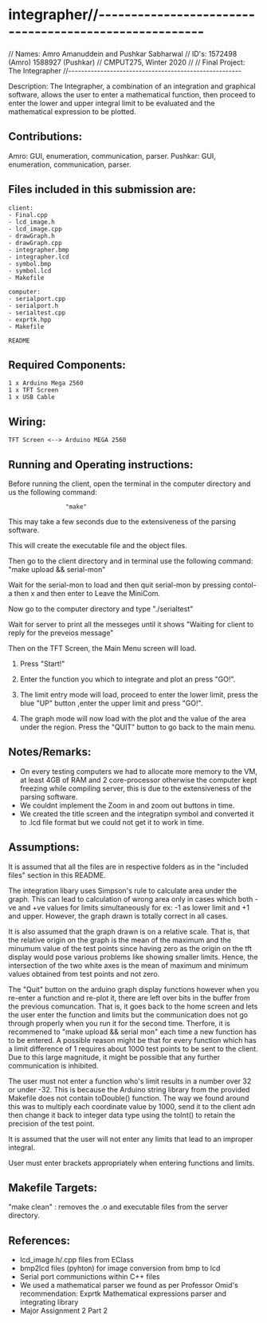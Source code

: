 # integrapher//------------------------------------------------------
// Names: Amro Amanuddein and Pushkar Sabharwal
// ID's: 1572498 (Amro) 1588927 (Pushkar)
// CMPUT275, Winter 2020
//
// Final Project: The Integrapher
//------------------------------------------------------

Description: The Integrapher, a combination of an integration and graphical software, allows the user to enter a mathematical function, then proceed to enter the lower and upper integral limit to be evaluated and the mathematical expression to be plotted. 

Contributions:
-------------

Amro: GUI, enumeration, communication, parser.
Pushkar: GUI, enumeration, communication, parser.

Files included in this submission are:
--------------------------------------

	client:
	- Final.cpp
	- lcd_image.h
	- lcd_image.cpp
	- drawGraph.h
	- drawGraph.cpp
	- integrapher.bmp
	- integrapher.lcd
	- symbol.bmp
	- symbol.lcd
	- Makefile

	computer:
	- serialport.cpp
	- serialport.h
	- serialtest.cpp
	- exprtk.hpp
	- Makefile 

	README

Required Components:
--------------------

	1 x Arduino Mega 2560
	1 x TFT Screen
	1 x USB Cable

Wiring:
--------

	TFT Screen <--> Arduino MEGA 2560


Running and Operating instructions: 
------------------------------------

Before running the client, open the terminal in the computer directory and us the following command:
			
					"make"

This may take a few seconds due to the extensiveness of the parsing software.

This will create the executable file and the object files.

Then go to the client directory and in terminal use the following command:
				 "make upload && serial-mon"

Wait for the serial-mon to load and then quit serial-mon by pressing contol-a then x and then enter to Leave the MiniCom.

Now go to the computer directory and type "./serialtest"

Wait for server to print all the messeges until it shows "Waiting for client to reply for the preveios message"

Then on the TFT Screen, the Main Menu screen will load.
1. Press "Start!"

2. Enter the function you which to integrate and plot an press "GO!".

3. The limit entry mode will load, proceed to enter the lower limit, press the blue "UP" button ,enter the upper limit and press "GO!".

4. The graph mode will now load with the plot and the value of the area under the region. Press the "QUIT" button to go back to the main menu.   


Notes/Remarks:
---------------

- On every testing computers we had to allocate more memory to the VM, at least 4GB of RAM and 2 core-processor otherwise the computer kept freezing while compiling server, this is due to the extensiveness of the parsing software.
- We couldnt implement the Zoom in and zoom out buttons in time.
- We created the title screen and the integratipn symbol and converted it to .lcd file format but we could not get it to work in time.

Assumptions:
------------

It is assumed that all the files are in respective folders as in the "included files" section in this README.

The integration libary uses Simpson's rule to calculate area under the graph. This can lead to calculation of wrong area only in cases which both -ve and +ve values for limits simultaneously for ex: -1 as lower limit and +1 and upper. However, the graph drawn is totally correct in all cases. 

It is also assumed that the graph drawn is on a relative scale. That is, that the relative origin on the graph is the mean of the maximum and the minumum value of the test points since having zero as the origin on the tft display would pose various problems like showing smaller limits. Hence, the intersection of the two white axes is the mean of maximum and minimum values obtained from test points and not zero.

The "Quit" button on the arduino graph display functions however when you re-enter a function and re-plot it, there are left over bits in the buffer from the previous comuncation. That is, it goes back to the home screen and lets the user enter the function and limits but the communication does not go through properly when you run it for the second time. Therfore, it is recommened to "make upload && serial mon" each time a new function has to be entered. A possible reason might be that for every function which has a limit difference of 1 requires about 1000 test points to be sent to the client. Due to this large magnitude, it might be possible that any further communication is inhibited.

The user must not enter a function who's limit results in a number over 32 or under -32. This is because the Arduino string library from the provided Makefile does not contain toDouble() function. The way we found around this was to multiply each coordinate value by 1000, send it to the client adn then change it back to integer data type using the toInt() to retain the precision of the test point.

It is assumed that the user will not enter any limits that lead to an improper integral.

User must enter brackets appropriately when entering functions and limits.

Makefile Targets:
-----------------
"make clean" : removes the .o and executable files from the server directory.


References:
------------
- lcd_image.h/.cpp files from EClass
- bmp2lcd files (pyhton) for image conversion from bmp to lcd
- Serial port communictions within C++ files
- We used a mathematical parser we found as per Professor 	Omid's recommendation: Exprtk Mathematical expressions parser and integrating library
- Major Assignment 2 Part 2
